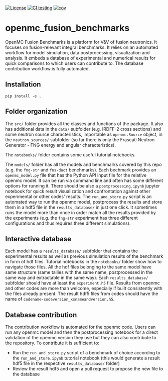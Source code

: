 [![License](https://img.shields.io/badge/license-MIT-green)](https://opensource.org/licenses/MIT)
[![CI testing](https://github.com/SteSeg/openmc_fusion_benchmarks/actions/workflows/ci.yml/badge.svg?branch=main)](https://github.com/SteSeg/openmc_fusion_benchmarks/workflows/ci.yml)
[![cov](https://SteSeg.github.io/openmc_fusion_benchmarks/badges/coverage.svg)](https://github.com/SteSeg/openmc_fusion_benchmarks/actions)

# openmc_fusion_benchmarks
OpenMC Fusion Benchmarks is a platform for V&V of fusion neutronics. It focuses on fusion-relevant integral benchmarks. It relies on an automated workflow for model simulation, data postprocessing, visualization and analysis. It embeds a database of experimental and numerical results for quick comparisons to which users can contribute to. The database contribution workflow is fully automated.

## Installation
```
pip install -e .
```

## Folder organization
The `src/` folder provides all the classes and functions of the package. It also has additional data in the `data/` subfolder (e.g. IRDFF-2 cross sections) and some neutron source characteristics, importable as `openmc.Source` object, in the `neutron_sources/` subfolder (so far there is only the Frascati Neutron Generator - FNG energy and angular characteristics).

The `notebooks/` folder contains some useful tutorial notebooks.

The `models/` folder has all the models and benchmarks covered by this repo (e.g. the `fng-str` and `fns-duct` benchmarks). Each bechmark provides an `openmc_model.py` file that has the Python API input file for the relative openmc model. It can be run via command line and often has some different options for running it. There should be also a `postprocessing.ipynb` jupyter notebook for quick result visualization and confrontation against other experimental or other codes' results. The `run_and_store.py` script is an automated way to run the openmc model, postprocess the results and store them in a hdf5 file in the `results_database/` in just one click. It sometimes runs the model more than once in order match all the results provided by the experiments (e.g. the `fng-str` experiment has three different configurations and thus requires three different simulations).

## Interactive database
Each model has a `results_database/` subfolder that contains the experimental results as well as previous simulation results of the benchmark in form of hdf files. Tutorial notebooks in the `notebooks/` folder show how to navigate those files. All the hdf files belonging to the same model have same structure (same tallies with the same name, postprocessed in the same way and extractable in the same way). Each `results_database/` subfolder should have at least the `experiment.h5` file. Results from openmc and other codes are more than welcome, especially if built consistently with the files already present. The result hdf5 files from codes should have the name of `codename-codeversion_xsnameandversion.h5`.

## Database contribution
The contribution workflow is automated for the openmc code. Users can run any openmc model and then the postprocessing notebook for a direct validation of the openmc version they use but they can also contribute to the repository. To contribute it is sufficient to:

- Run the `run_and_store.py` script of a benchmark of choice according to the `run_and_store.ipynb` tutorial notebook (this would generate a result hdf5 file in the respective `results_database/` folder)
- Review the result hdf5 and open a pull request to propose the new file to the database
